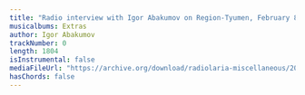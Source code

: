 ```yaml
---
title: "Radio interview with Igor Abakumov on Region-Tyumen, February 8, 2001"
musicalbums: Extras
author: Igor Abakumov
trackNumber: 0
length: 1804
isInstrumental: false
mediaFileUrl: "https://archive.org/download/radiolaria-miscellaneous/2001-02-08_interview_region-tyumen.mp3"
hasChords: false
---
```



